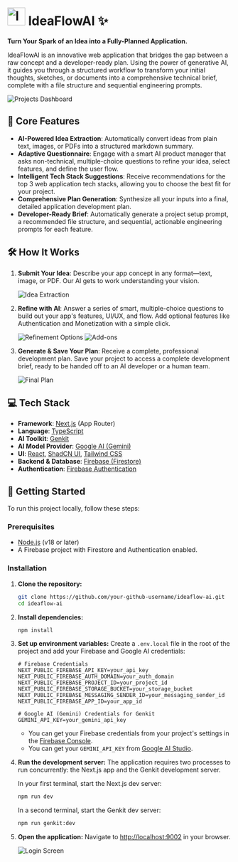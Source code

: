 # <img src="https://firebasestorage.googleapis.com/v0/b/ideaflow-ai-tt5i0.firebasestorage.app/o/lightbulb.png?alt=media&token=7cadb527-6e2e-4ede-b518-ede25fea87d9" width="40" alt="IdeaFlowAI Logo"> IdeaFlowAI ✨

**Turn Your Spark of an Idea into a Fully-Planned Application.**

IdeaFlowAI is an innovative web application that bridges the gap between a raw concept and a developer-ready plan. Using the power of generative AI, it guides you through a structured workflow to transform your initial thoughts, sketches, or documents into a comprehensive technical brief, complete with a file structure and sequential engineering prompts.

![Projects Dashboard](https://firebasestorage.googleapis.com/v0/b/ideaflow-ai-tt5i0.firebasestorage.app/o/projects_dashboard.png?alt=media&token=f878a967-439a-40d0-b649-c0f7e68b96fe)

## 🚀 Core Features

-   **AI-Powered Idea Extraction**: Automatically convert ideas from plain text, images, or PDFs into a structured markdown summary.
-   **Adaptive Questionnaire**: Engage with a smart AI product manager that asks non-technical, multiple-choice questions to refine your idea, select features, and define the user flow.
-   **Intelligent Tech Stack Suggestions**: Receive recommendations for the top 3 web application tech stacks, allowing you to choose the best fit for your project.
-   **Comprehensive Plan Generation**: Synthesize all your inputs into a final, detailed application development plan.
-   **Developer-Ready Brief**: Automatically generate a project setup prompt, a recommended file structure, and sequential, actionable engineering prompts for each feature.

## 🛠️ How It Works

1.  **Submit Your Idea**: Describe your app concept in any format—text, image, or PDF. Our AI gets to work understanding your vision.

    ![Idea Extraction](https://firebasestorage.googleapis.com/v0/b/ideaflow-ai-tt5i0.firebasestorage.app/o/extracting_idea_from_the_file.png?alt=media&token=d1fcaf89-ee3c-4db1-af1c-160a6ed8ed0d)

2.  **Refine with AI**: Answer a series of smart, multiple-choice questions to build out your app's features, UI/UX, and flow. Add optional features like Authentication and Monetization with a simple click.

    ![Refinement Options](https://firebasestorage.googleapis.com/v0/b/ideaflow-ai-tt5i0.firebasestorage.app/o/options_to_choose.png?alt=media&token=415be832-bdf0-4f03-ab10-865180017d05)
    ![Add-ons](https://firebasestorage.googleapis.com/v0/b/ideaflow-ai-tt5i0.firebasestorage.app/o/add_ons.png?alt=media&token=6402a393-2df3-4dbc-84fd-e5308d573da5)

3.  **Generate & Save Your Plan**: Receive a complete, professional development plan. Save your project to access a complete development brief, ready to be handed off to an AI developer or a human team.

    ![Final Plan](https://firebasestorage.googleapis.com/v0/b/ideaflow-ai-tt5i0.firebasestorage.app/o/final_window.png?alt=media&token=a714b054-51c3-4f29-8381-29c95a8acc64)

## 💻 Tech Stack

-   **Framework**: [Next.js](https://nextjs.org/) (App Router)
-   **Language**: [TypeScript](https://www.typescriptlang.org/)
-   **AI Toolkit**: [Genkit](https://firebase.google.com/docs/genkit)
-   **AI Model Provider**: [Google AI (Gemini)](https://ai.google.dev/)
-   **UI**: [React](https://react.dev/), [ShadCN UI](https://ui.shadcn.com/), [Tailwind CSS](https://tailwindcss.com/)
-   **Backend & Database**: [Firebase (Firestore)](https://firebase.google.com/docs/firestore)
-   **Authentication**: [Firebase Authentication](https://firebase.google.com/docs/auth)

## 🏁 Getting Started

To run this project locally, follow these steps:

### Prerequisites

-   [Node.js](https://nodejs.org/) (v18 or later)
-   A Firebase project with Firestore and Authentication enabled.

### Installation

1.  **Clone the repository:**
    ```bash
    git clone https://github.com/your-github-username/ideaflow-ai.git
    cd ideaflow-ai
    ```

2.  **Install dependencies:**
    ```bash
    npm install
    ```

3.  **Set up environment variables:**
    Create a `.env.local` file in the root of the project and add your Firebase and Google AI credentials:
    ```env
    # Firebase Credentials
    NEXT_PUBLIC_FIREBASE_API_KEY=your_api_key
    NEXT_PUBLIC_FIREBASE_AUTH_DOMAIN=your_auth_domain
    NEXT_PUBLIC_FIREBASE_PROJECT_ID=your_project_id
    NEXT_PUBLIC_FIREBASE_STORAGE_BUCKET=your_storage_bucket
    NEXT_PUBLIC_FIREBASE_MESSAGING_SENDER_ID=your_messaging_sender_id
    NEXT_PUBLIC_FIREBASE_APP_ID=your_app_id

    # Google AI (Gemini) Credentials for Genkit
    GEMINI_API_KEY=your_gemini_api_key
    ```
    -   You can get your Firebase credentials from your project's settings in the [Firebase Console](https://console.firebase.google.com/).
    -   You can get your `GEMINI_API_KEY` from [Google AI Studio](https://aistudio.google.com/app/apikey).

4.  **Run the development server:**
    The application requires two processes to run concurrently: the Next.js app and the Genkit development server.

    In your first terminal, start the Next.js dev server:
    ```bash
    npm run dev
    ```

    In a second terminal, start the Genkit dev server:
    ```bash
    npm run genkit:dev
    ```
5.  **Open the application:**
    Navigate to [http://localhost:9002](http://localhost:9002) in your browser.

    ![Login Screen](https://firebasestorage.googleapis.com/v0/b/ideaflow-ai-tt5i0.firebasestorage.app/o/login_screen.png?alt=media&token=6a51642a-565f-430f-9104-9bf298f7df7e)

